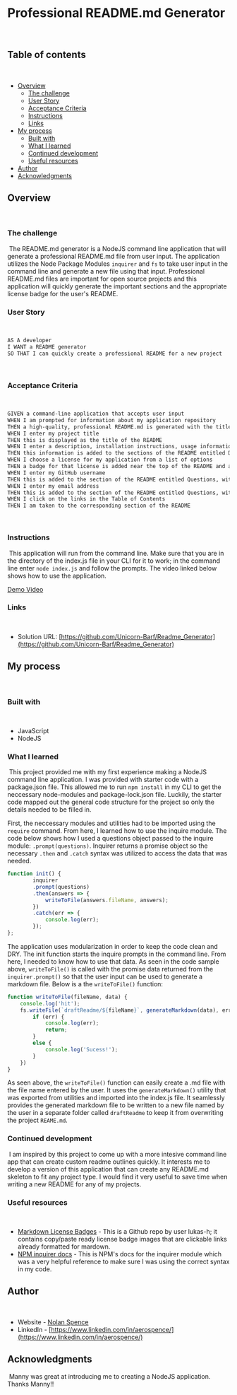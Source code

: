 # Professional README.md Generator
​
## Table of contents
​
- [Overview](#overview)
  - [The challenge](#the-challenge)
  - [User Story](#user-story)
  - [Acceptance Criteria](#acceptance-criteria)
  - [Instructions](#instructions)
  - [Links](#links)
- [My process](#my-process)
  - [Built with](#built-with)
  - [What I learned](#what-i-learned)
  - [Continued development](#continued-development)
  - [Useful resources](#useful-resources)
- [Author](#author)
- [Acknowledgments](#acknowledgments)
​
​
## Overview
​
### The challenge
​
The README.md generator is a NodeJS command line application that will generate a professional README.md file from user input.  The application utilizes the Node Package Modules `inquirer` and `fs` to take user input in the command line and generate a new file using that input.  Professional README.md files are important for open source projects and this application will quickly generate the important sections and the appropriate license badge for the user's README.
​
### User Story
​
```md
AS A developer
I WANT a README generator
SO THAT I can quickly create a professional README for a new project
```
​
### Acceptance Criteria
​
```md
GIVEN a command-line application that accepts user input
WHEN I am prompted for information about my application repository
THEN a high-quality, professional README.md is generated with the title of my project and sections entitled Description, Table of Contents, Installation, Usage, License, Contributing, Tests, and Questions
WHEN I enter my project title
THEN this is displayed as the title of the README
WHEN I enter a description, installation instructions, usage information, contribution guidelines, and test instructions
THEN this information is added to the sections of the README entitled Description, Installation, Usage, Contributing, and Tests
WHEN I choose a license for my application from a list of options
THEN a badge for that license is added near the top of the README and a notice is added to the section of the README entitled License that explains which license the application is covered under
WHEN I enter my GitHub username
THEN this is added to the section of the README entitled Questions, with a link to my GitHub profile
WHEN I enter my email address
THEN this is added to the section of the README entitled Questions, with instructions on how to reach me with additional questions
WHEN I click on the links in the Table of Contents
THEN I am taken to the corresponding section of the README
```

​
### Instructions
​
This application will run from the command line.  Make sure that you are in the directory of the index.js file in your CLI for it to work; in the command line enter `node index.js` and follow the prompts.  The video linked below shows how to use the application.

[Demo Video](https://drive.google.com/file/d/11oZtRsfK3GwdXrVq6pUsri7d4UHruy5S/view)
​
​
### Links
​
- Solution URL: [https://github.com/Unicorn-Barf/Readme_Generator](https://github.com/Unicorn-Barf/Readme_Generator)
​
## My process
​
### Built with
​
- JavaScript
- NodeJS
​
​
### What I learned
​
This project provided me with my first experience making a NodeJS command line application.  I was provided with starter code with a package.json file.  This allowed me to run `npm install` in my CLI to get the neccessary node-modules and package-lock.json file.  Luckily, the starter code mapped out the general code structure for the project so only the details needed to be filled in. 


First, the neccessary modules and utilities had to be imported using the `require` command.  From here, I learned how to use the inquire module.  The code below shows how I used a questions object passed to the inquire module: `.prompt(questions)`.  Inquirer returns a promise object so the necessary `.then` and `.catch` syntax was utilized to access the data that was needed.

```js
function init() {
        inquirer
        .prompt(questions)
        .then(answers => {
            writeToFile(answers.fileName, answers);
        })
        .catch(err => {
            console.log(err);
        });
};
```
The application uses modularization in order to keep the code clean and DRY.  The init function starts the inquire prompts in the command line.  From here, I needed to know how to use that data.  As seen in the code sample above, `writeToFile()` is called with the promise data returned from the `inquirer.prompt()` so that the user input can be used to generate a markdown file.  Below is a the `writeToFile()` function:

```js
function writeToFile(fileName, data) {
    console.log('hit');
    fs.writeFile(`draftReadme/${fileName}`, generateMarkdown(data), err => {
        if (err) {
            console.log(err);
            return;
        }
        else {
            console.log('Sucess!');
        }
    })
}
```

As seen above, the `writeToFile()` function can easily create a .md file with the file name entered by the user.  It uses the `generateMarkdown()` utility that was exported from utilities and imported into the index.js file.  It seamlessly provides the generated markdown file to be written to a new file named by the user in a separate folder called `draftReadme` to keep it from overwriting the project `REAME.md`.
​
### Continued development
​
I am inspired by this project to come up with a more intesive command line app that can create custom readme outlines quickly.  It interests me to develop a version of this application that can create any README.md skeleton to fit any project type.  I would find it very useful to save time when writing a new README for any of my projects.
​
### Useful resources
​
- [Markdown License Badges](https://gist.github.com/lukas-h/2a5d00690736b4c3a7ba) - This is a Github repo by user lukas-h; it contains copy/paste ready license badge images that are clickable links already formatted for mardown.
- [NPM inquirer docs](https://www.npmjs.com/package/inquirer) - This is NPM's docs for the inquirer module which was a very helpful reference to make sure I was using the correct syntax in my code.
​
## Author
​
- Website - [Nolan Spence](https://unicorn-barf.github.io/Portfolio_Website_HTML_CSS/)
- LinkedIn - [https://www.linkedin.com/in/aerospence/](https://www.linkedin.com/in/aerospence/)
​
## Acknowledgments
​
Manny was great at introducing me to creating a NodeJS application.  Thanks Manny!!

